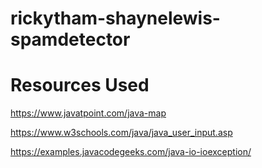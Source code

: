 # rickytham-shaynelewis-spamdetector

# Resources Used
https://www.javatpoint.com/java-map 

https://www.w3schools.com/java/java_user_input.asp

https://examples.javacodegeeks.com/java-io-ioexception/
